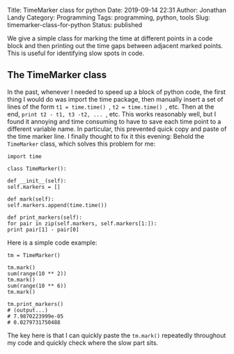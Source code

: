 Title: TimeMarker class for python
Date: 2019-09-14 22:31
Author: Jonathan Landy
Category: Programming
Tags: programming, python, tools
Slug: timemarker-class-for-python
Status: published

We give a simple class for marking the time at different points in a code block and then printing out the time gaps between adjacent marked points. This is useful for identifying slow spots in code.



The TimeMarker class
--------------------

In the past, whenever I needed to speed up a block of python code, the first thing I would do was import the time package, then manually insert a set of lines of the form `t1 = time.time() `, `t2 = time.time() `, etc. Then at the end, `print t2 - t1, t3 -t2, ... `, etc. This works reasonably well, but I found it annoying and time consuming to have to save each time point to a different variable name. In particular, this prevented quick copy and paste of the time marker line. I finally thought to fix it this evening: Behold the `TimeMarker` class, which solves this problem for me:

```  
import time

class TimeMarker():

def __init__(self):  
self.markers = []

def mark(self):  
self.markers.append(time.time())

def print_markers(self):  
for pair in zip(self.markers, self.markers[1:]):  
print pair[1] - pair[0]  
```

Here is a simple code example:  
```  
tm = TimeMarker()

tm.mark()  
sum(range(10 ** 2))  
tm.mark()  
sum(range(10 ** 6))  
tm.mark()

tm.print_markers()  
# (output...)  
# 7.9870223999e-05  
# 0.0279731750488  
```  
The key here is that I can quickly paste the `tm.mark()` repeatedly throughout my code and quickly check where the slow part sits.
